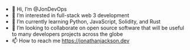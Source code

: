 - 👋 Hi, I’m @JonDevOps
- 👀 I’m interested in full-stack web 3 development
- 🌱 I’m currently learning Python, JavaScript, Solidity, and Rust
- 💞️ I’m looking to collaborate on open source software that will be useful to many developers projects across the globe
- 📫 How to reach me https://jonathanjackson.dev

<!---
JonDevOps/JonDevOps is a ✨ special ✨ repository because its `README.md` (this file) appears on your GitHub profile.
You can click the Preview link to take a look at your changes.
--->

